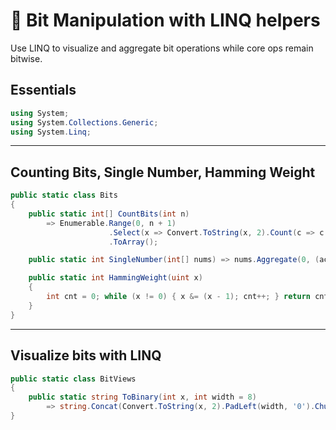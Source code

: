 # 🧮 Bit Manipulation with LINQ helpers

Use LINQ to visualize and aggregate bit operations while core ops remain bitwise.

## Essentials
```csharp
using System;
using System.Collections.Generic;
using System.Linq;
```

---

## Counting Bits, Single Number, Hamming Weight
```csharp
public static class Bits
{
    public static int[] CountBits(int n)
        => Enumerable.Range(0, n + 1)
                      .Select(x => Convert.ToString(x, 2).Count(c => c == '1'))
                      .ToArray();

    public static int SingleNumber(int[] nums) => nums.Aggregate(0, (acc, x) => acc ^ x);

    public static int HammingWeight(uint x)
    {
        int cnt = 0; while (x != 0) { x &= (x - 1); cnt++; } return cnt;
    }
}
```

---

## Visualize bits with LINQ
```csharp
public static class BitViews
{
    public static string ToBinary(int x, int width = 8)
        => string.Concat(Convert.ToString(x, 2).PadLeft(width, '0').Chunk(width).Select(chunk => new string(chunk)));
}
```
